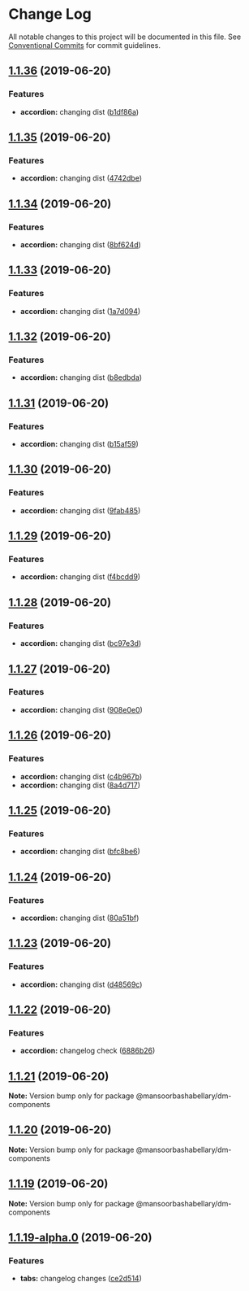 # Change Log

All notable changes to this project will be documented in this file.
See [Conventional Commits](https://conventionalcommits.org) for commit guidelines.

## [1.1.36](https://github.com/MansoorBashaBellary/design-mono/compare/@mansoorbashabellary/dm-components@1.1.35...@mansoorbashabellary/dm-components@1.1.36) (2019-06-20)


### Features

* **accordion:** changing dist ([b1df86a](https://github.com/MansoorBashaBellary/design-mono/commit/b1df86a))





## [1.1.35](https://github.com/MansoorBashaBellary/design-mono/compare/@mansoorbashabellary/dm-components@1.1.34...@mansoorbashabellary/dm-components@1.1.35) (2019-06-20)


### Features

* **accordion:** changing dist ([4742dbe](https://github.com/MansoorBashaBellary/design-mono/commit/4742dbe))





## [1.1.34](https://github.com/MansoorBashaBellary/design-mono/compare/@mansoorbashabellary/dm-components@1.1.33...@mansoorbashabellary/dm-components@1.1.34) (2019-06-20)


### Features

* **accordion:** changing dist ([8bf624d](https://github.com/MansoorBashaBellary/design-mono/commit/8bf624d))





## [1.1.33](https://github.com/MansoorBashaBellary/design-mono/compare/@mansoorbashabellary/dm-components@1.1.32...@mansoorbashabellary/dm-components@1.1.33) (2019-06-20)


### Features

* **accordion:** changing dist ([1a7d094](https://github.com/MansoorBashaBellary/design-mono/commit/1a7d094))





## [1.1.32](https://github.com/MansoorBashaBellary/design-mono/compare/@mansoorbashabellary/dm-components@1.1.31...@mansoorbashabellary/dm-components@1.1.32) (2019-06-20)


### Features

* **accordion:** changing dist ([b8edbda](https://github.com/MansoorBashaBellary/design-mono/commit/b8edbda))





## [1.1.31](https://github.com/MansoorBashaBellary/design-mono/compare/@mansoorbashabellary/dm-components@1.1.30...@mansoorbashabellary/dm-components@1.1.31) (2019-06-20)


### Features

* **accordion:** changing dist ([b15af59](https://github.com/MansoorBashaBellary/design-mono/commit/b15af59))





## [1.1.30](https://github.com/MansoorBashaBellary/design-mono/compare/@mansoorbashabellary/dm-components@1.1.29...@mansoorbashabellary/dm-components@1.1.30) (2019-06-20)


### Features

* **accordion:** changing dist ([9fab485](https://github.com/MansoorBashaBellary/design-mono/commit/9fab485))





## [1.1.29](https://github.com/MansoorBashaBellary/design-mono/compare/@mansoorbashabellary/dm-components@1.1.28...@mansoorbashabellary/dm-components@1.1.29) (2019-06-20)


### Features

* **accordion:** changing dist ([f4bcdd9](https://github.com/MansoorBashaBellary/design-mono/commit/f4bcdd9))





## [1.1.28](https://github.com/MansoorBashaBellary/design-mono/compare/@mansoorbashabellary/dm-components@1.1.27...@mansoorbashabellary/dm-components@1.1.28) (2019-06-20)


### Features

* **accordion:** changing dist ([bc97e3d](https://github.com/MansoorBashaBellary/design-mono/commit/bc97e3d))





## [1.1.27](https://github.com/MansoorBashaBellary/design-mono/compare/@mansoorbashabellary/dm-components@1.1.26...@mansoorbashabellary/dm-components@1.1.27) (2019-06-20)


### Features

* **accordion:** changing dist ([908e0e0](https://github.com/MansoorBashaBellary/design-mono/commit/908e0e0))





## [1.1.26](https://github.com/MansoorBashaBellary/design-mono/compare/@mansoorbashabellary/dm-components@1.1.25...@mansoorbashabellary/dm-components@1.1.26) (2019-06-20)


### Features

* **accordion:** changing dist ([c4b967b](https://github.com/MansoorBashaBellary/design-mono/commit/c4b967b))
* **accordion:** changing dist ([8a4d717](https://github.com/MansoorBashaBellary/design-mono/commit/8a4d717))





## [1.1.25](https://github.com/MansoorBashaBellary/design-mono/compare/@mansoorbashabellary/dm-components@1.1.24...@mansoorbashabellary/dm-components@1.1.25) (2019-06-20)


### Features

* **accordion:** changing dist ([bfc8be6](https://github.com/MansoorBashaBellary/design-mono/commit/bfc8be6))





## [1.1.24](https://github.com/MansoorBashaBellary/design-mono/compare/@mansoorbashabellary/dm-components@1.1.23...@mansoorbashabellary/dm-components@1.1.24) (2019-06-20)


### Features

* **accordion:** changing dist ([80a51bf](https://github.com/MansoorBashaBellary/design-mono/commit/80a51bf))





## [1.1.23](https://github.com/MansoorBashaBellary/design-mono/compare/@mansoorbashabellary/dm-components@1.1.22...@mansoorbashabellary/dm-components@1.1.23) (2019-06-20)


### Features

* **accordion:** changing dist ([d48569c](https://github.com/MansoorBashaBellary/design-mono/commit/d48569c))





## [1.1.22](https://github.com/MansoorBashaBellary/design-mono/compare/@mansoorbashabellary/dm-components@1.1.21...@mansoorbashabellary/dm-components@1.1.22) (2019-06-20)


### Features

* **accordion:** changelog check ([6886b26](https://github.com/MansoorBashaBellary/design-mono/commit/6886b26))





## [1.1.21](https://github.com/MansoorBashaBellary/design-mono/compare/@mansoorbashabellary/dm-components@1.1.20...@mansoorbashabellary/dm-components@1.1.21) (2019-06-20)

**Note:** Version bump only for package @mansoorbashabellary/dm-components





## [1.1.20](https://github.com/MansoorBashaBellary/design-mono/compare/@mansoorbashabellary/dm-components@1.1.19...@mansoorbashabellary/dm-components@1.1.20) (2019-06-20)

**Note:** Version bump only for package @mansoorbashabellary/dm-components





## [1.1.19](https://github.com/MansoorBashaBellary/design-mono/compare/@mansoorbashabellary/dm-components@1.1.19-alpha.0...@mansoorbashabellary/dm-components@1.1.19) (2019-06-20)

**Note:** Version bump only for package @mansoorbashabellary/dm-components





## [1.1.19-alpha.0](https://github.com/MansoorBashaBellary/design-mono/compare/@mansoorbashabellary/dm-components@1.1.18...@mansoorbashabellary/dm-components@1.1.19-alpha.0) (2019-06-20)


### Features

* **tabs:** changelog changes ([ce2d514](https://github.com/MansoorBashaBellary/design-mono/commit/ce2d514))
